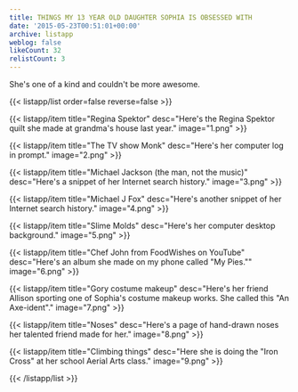 ```yaml
---
title: THINGS MY 13 YEAR OLD DAUGHTER SOPHIA IS OBSESSED WITH
date: '2015-05-23T00:51:01+00:00'
archive: listapp
weblog: false
likeCount: 32
relistCount: 3
---
```


She's one of a kind and couldn't be more awesome.

<!--more-->

{{< listapp/list order=false reverse=false >}}

   {{< listapp/item title="Regina Spektor"
      desc="Here's the Regina Spektor quilt she made at grandma's house last year."
      image="1.png" >}}

   {{< listapp/item title="The TV show Monk"
      desc="Here's her computer log in prompt."
      image="2.png" >}}

   {{< listapp/item title="Michael Jackson (the man, not the music)"
      desc="Here's a snippet of her Internet search history."
      image="3.png" >}}

   {{< listapp/item title="Michael J Fox"
      desc="Here's another snippet of her Internet search history."
      image="4.png" >}}

   {{< listapp/item title="Slime Molds"
      desc="Here's her computer desktop background."
      image="5.png" >}}

   {{< listapp/item title="Chef John from FoodWishes on YouTube"
      desc="Here's an album she made on my phone called \"My Pies.\""
      image="6.png" >}}

   {{< listapp/item title="Gory costume makeup"
      desc="Here's her friend Allison sporting one of Sophia's costume makeup works. She called this \"An Axe-ident\"."
      image="7.png" >}}

   {{< listapp/item title="Noses"
      desc="Here's a page of hand-drawn noses her talented friend made for her."
      image="8.png" >}}

   {{< listapp/item title="Climbing things"
      desc="Here she is doing the \"Iron Cross\" at her school Aerial Arts class."
      image="9.png" >}}

{{< /listapp/list >}}
